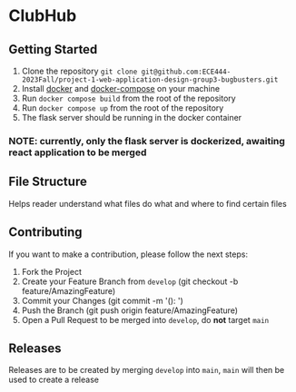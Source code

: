# ClubHub
## Getting Started
1. Clone the repository
`git clone git@github.com:ECE444-2023Fall/project-1-web-application-design-group3-bugbusters.git`
2. Install [docker](https://docs.docker.com/install/) and [docker-compose](https://docs.docker.com/compose/install/) on your machine
3. Run `docker compose build` from the root of the repository
4. Run `docker compose up` from the root of the repository
5. The flask server should be running in the docker container

### NOTE: currently, only the flask server is dockerized, awaiting react application to be merged


## File Structure
Helps reader understand what files do what and where to find certain files

## Contributing
If you want to make a contribution, please follow the next steps:

1. Fork the Project
2. Create your Feature Branch from `develop` (git checkout -b feature/AmazingFeature)
3. Commit your Changes (git commit -m '<type>(<scope>): <subject>')
4. Push the Branch (git push origin feature/AmazingFeature)
5. Open a Pull Request to be merged into `develop`, do **not** target `main`

## Releases
Releases are to be created by merging `develop` into `main`, `main` will then be used to create a release
